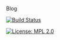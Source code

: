 Blog

[![Build Status](https://travis-ci.org/NaveenKarippai/NaveenKarippai.github.io.svg?branch=develop)](https://travis-ci.org/NaveenKarippai/NaveenKarippai.github.io)


[![License: MPL 2.0](https://img.shields.io/badge/License-MPL%202.0-brightgreen.svg)](https://opensource.org/licenses/MPL-2.0)
